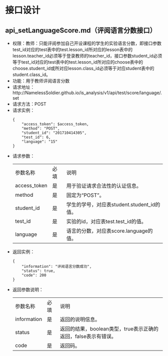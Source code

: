 # 接口设计

## api_setLanguageScore.md（评阅语言分数接口）

<ul>
    <li>权限：教师：只能评阅参加自己开设课程的学生的实验语言分数，即接口参数test_id对应的test表中的test.lesson_id所对应的lesson表中的lesson.teacher_id必须等于登录教师的teacher_id，接口参数student_id必须等于test_id对应的test表中的test.lesson_id所对应的choose表中的choose.student_id或所对应lesson.class_id必须等于对应student表中的student.class_id。</li>
    <li>功能：用于教师评阅语言分数</li>
    <li>请求地址：http://NamelessSoldier.github.io/is_analysis/v1/api/test/score/language/.set</li>
    <li>请求方法：POST</li>
    <li>
        请求实例：  
            
```
{
    "access_token": $access_token,
    "method": "POST",
    "student_id": "201710414305",
    "test_id": 6,
    "language": "15"
}
```
   </li>
    <li>
        请求参数：
        <table>
            <tr>
                <td>参数名称</td>
                <td>必填</td>
                <td>说明</td>
            </tr>
            <tr>
                <td>access_token</td>
                <td>是</td>
                <td>用于验证请求合法性的认证信息。</td>
            </tr>
            <tr>
                <td>method</td>
                <td>是</td>
                <td>固定为“POST”。</td>
            </tr>
            <tr>
                <td>student_id</td>
                <td>是</td>
                <td>学生的学号，对应表student.student_id的值。</td>
            </tr>
            <tr>
                <td>test_id</td>
                <td>是</td>
                <td>实验的id，对应表test.test_id的值。</td>
            </tr>
            <tr>
                <td>language</td>
                <td>是</td>
                <td>语言的分数，对应表score.language的值。</td>
            </tr>
        </table>
    </li>
    <li>
        返回实例：  
            
```
{
    "information": "评阅语言分数成功",
    "status": true,
    "code": 200
}
```
   </li>
    <li>
        返回参数说明：
        <table>
            <tr>
                <td>参数名称</td>
                <td>必填</td>
                <td>说明</td>
            </tr>
            <tr>
                <td>information</td>
                <td>是</td>
                <td>返回的说明信息。</td>
            </tr>
            <tr>
                <td>status</td>
                <td>是</td>
                <td>返回的结果，boolean类型，true表示正确的返回，false表示有错误。</td>
            </tr>
            <tr>
                <td>code</td>
                <td>是</td>
                <td>返回码。</td>
            </tr>
        </table>
    </li>
</ul>